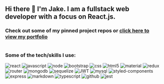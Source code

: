 ## Hi there 👋 I'm Jake. I am a fullstack web developer with a focus on React.js. 

### Check out some of my pinned project repos or [click here to view my portfolio](https://jdr8888.github.io/jdr-portfolio/) 
<img src="https://komarev.com/ghpvc/?username=JDR8888&style=flat-square&color=blue" alt=""/>

### Some of the tech/skills I use:
![react](https://img.shields.io/badge/React-20232A?style=for-the-badge&logo=react&logoColor=61DAFB) ![javascript](https://img.shields.io/badge/JavaScript-F7DF1E?style=for-the-badge&logo=javascript&logoColor=black) ![node](https://img.shields.io/badge/Node.js-43853D?style=for-the-badge&logo=node.js&logoColor=white)  ![bootstrap](https://img.shields.io/badge/Bootstrap-563D7C?style=for-the-badge&logo=bootstrap&logoColor=white) ![css](https://img.shields.io/badge/CSS3-1572B6?style=for-the-badge&logo=css3&logoColor=white) ![html5](https://img.shields.io/badge/HTML5-E34F26?style=for-the-badge&logo=html5&logoColor=white) ![material](https://img.shields.io/badge/Material--UI-0081CB?style=for-the-badge&logo=material-ui&logoColor=white) ![redux](https://img.shields.io/badge/Redux-593D88?style=for-the-badge&logo=redux&logoColor=white) ![router](https://img.shields.io/badge/React_Router-CA4245?style=for-the-badge&logo=react-router&logoColor=white) ![mongodb](https://img.shields.io/badge/MongoDB-4EA94B?style=for-the-badge&logo=mongodb&logoColor=white) ![sequelize](https://img.shields.io/badge/sequelize-323330?style=for-the-badge&logo=sequelize&logoColor=blue) ![JWT](https://img.shields.io/badge/json%20web%20tokens-323330?style=for-the-badge&logo=json-web-tokens&logoColor=pink) ![mysql](https://img.shields.io/badge/MySQL-00000F?style=for-the-badge&logo=mysql&logoColor=white) ![styled-components](https://img.shields.io/badge/styled--components-DB7093?style=for-the-badge&logo=styled-components&logoColor=white) ![express](https://img.shields.io/badge/Express.js-404D59?style=for-the-badge) ![markdown](https://img.shields.io/badge/Markdown-000000?style=for-the-badge&logo=markdown&logoColor=white) ![typescript](https://img.shields.io/badge/TypeScript-007ACC?style=for-the-badge&logo=typescript&logoColor=white) ![github](https://img.shields.io/badge/GitHub-100000?style=for-the-badge&logo=github&logoColor=white) ![jest](https://img.shields.io/badge/Jest-323330?style=for-the-badge&logo=Jest&logoColor=white)


